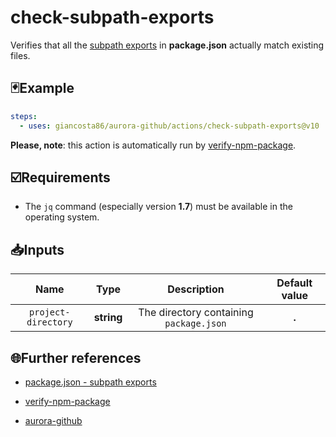# check-subpath-exports

Verifies that all the [subpath exports](https://nodejs.org/api/packages.html#subpath-exports) in **package.json** actually match existing files.

## 🃏Example

```yaml
steps:
  - uses: giancosta86/aurora-github/actions/check-subpath-exports@v10
```

**Please, note**: this action is automatically run by [verify-npm-package](../verify-npm-package/README.md).

## ☑️Requirements

- The `jq` command (especially version **1.7**) must be available in the operating system.

## 📥Inputs

|        Name         |    Type    |               Description               | Default value |
| :-----------------: | :--------: | :-------------------------------------: | :-----------: |
| `project-directory` | **string** | The directory containing `package.json` |     **.**     |

## 🌐Further references

- [package.json - subpath exports](https://nodejs.org/api/packages.html#subpath-exports)

- [verify-npm-package](../verify-npm-package/README.md)

- [aurora-github](../../README.md)
